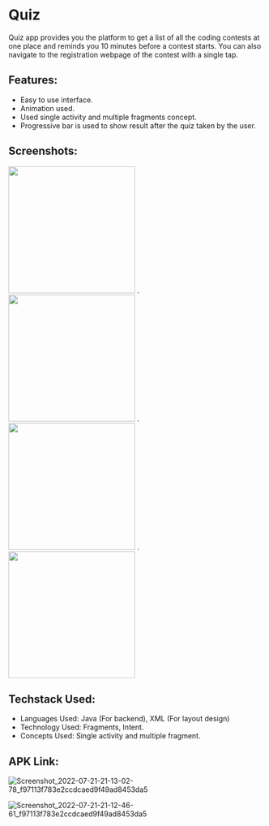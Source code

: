 # Quiz
Quiz app provides you the platform to get a list of all the coding contests at one place and reminds you 10 minutes before a contest starts. You can also navigate to the registration webpage of the contest with a single tap.

## Features:
* Easy to use interface.
* Animation used.
* Used single activity and multiple fragments concept.
* Progressive bar is used to show result after the quiz taken by the user.

## Screenshots:

<img src="https://user-images.githubusercontent.com/70212380/180256809-bf97a4dd-1d1c-4035-a376-08d0d994a3ae.jpg" width="250px">   .   <img src="https://user-images.githubusercontent.com/70212380/180256971-b6cbe34b-e119-497e-a63e-1aff147acf9b.jpg" width="250px">   .   <img src="https://user-images.githubusercontent.com/70212380/180257097-2eff75b6-0501-450a-9062-724975e77189.jpg" width="250px">   .   <img src="https://user-images.githubusercontent.com/70212380/180257244-1683771f-6ce9-4d17-a78e-c527ced5c620.jpg" width="250px">

## Techstack Used:
* Languages Used: Java (For backend), XML (For layout design)
* Technology Used: Fragments, Intent.
* Concepts Used: Single activity and multiple fragment.


## APK Link:


![Screenshot_2022-07-21-21-13-02-78_f97113f783e2ccdcaed9f49ad8453da5]()


![Screenshot_2022-07-21-21-12-46-61_f97113f783e2ccdcaed9f49ad8453da5]()

#### 
